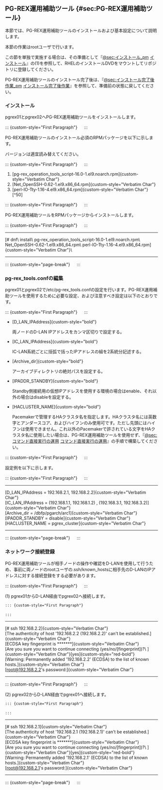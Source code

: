 PG-REX運用補助ツール {#sec:PG-REX運用補助ツール}
--------------------

本節では、PG-REX運用補助ツールのインストールおよび基本設定について説明します。

本節の作業はrootユーザで行います。

この節を単独で実施する場合は、その準備として『[@sec:インストール_pm](#sec:インストール_pm) [インストール](#sec:インストール_pm)』の(1)を参照して、RHELのインストールDVDをマウントしてリポジトリに登録してください。

PG-REX運用補助ツールのインストール完了後は、『[@sec:インストール完了後作業_pm](#sec:インストール完了後作業_pm) [インストール完了後作業](#sec:インストール完了後作業_pm)』を参照して、準備前の状態に戻してください。

### インストール

pgrex01とpgrex02へPG-REX運用補助ツールをインストールします。

::: {custom-style="First Paragraph"}
　
:::

PG-REX運用補助ツールのインストール必須のRPMパッケージを以下に示します。

バージョンは適宜読み替えてください。

::: {custom-style="First Paragraph"}
　
:::

1. [pg\-rex_operation_tools_script\-16.0\-1.el9.noarch.rpm]{custom-style="Verbatim Char"}
2. [Net_OpenSSH\-0.62\-1.el9.x86_64.rpm]{custom-style="Verbatim Char"}
3. [perl\-IO\-Tty\-1.16\-4.el9.x86_64.rpm]{custom-style="Verbatim Char"} [^50]

::: {custom-style="First Paragraph"}
　
:::

PG-REX運用補助ツールをRPMパッケージからインストールします。

::: {custom-style="First Paragraph"}
　
:::

  ------------------------------------------------------------------------
  [# dnf\ install\ pg\-rex_operation_tools_script\-16\.0\-1\.el9\.noarch\.rpm\ Net_OpenSSH\-0\.62\-1\.el9\.x86_64\.rpm\ perl\-IO\-Tty\-1\.16\-4\.el9\.x86_64\.rpm]{custom-style="Verbatim Char"}\

  ------------------------------------------------------------------------

::: {custom-style="page-break"}
　
:::

### pg-rex\_tools.confの編集

pgrex01とpgrex02で/etc/pg-rex\_tools.confの設定を行います。PG-REX運用補助ツールを使用するために必要な設定、および注意すべき設定は以下のとおりです。

::: {custom-style="First Paragraph"}
　
:::

-   [D_LAN\_IPAddress]{custom-style="bold"}

    両ノードのD-LAN IPアドレスをカンマ区切りで設定する。

-   [IC_LAN\_IPAddress]{custom-style="bold"}

    IC-LAN系統ごとに括弧で括ったIPアドレスの組を2系統分記述する。

-   [Archive\_dir]{custom-style="bold"}

    アーカイブディレクトリの絶対パスを設定する。

-   [IPADDR\_STANDBY]{custom-style="bold"}

    Standby側接続用の仮想IPアドレスを使用する環境の場合はenable、それ以外の場合はdisableを設定する。

-   [HACLUSTER\_NAME]{custom-style="bold"}

    Pacemakerで管理するHAクラスタ名を指定します。HAクラスタ名には英数字とアンダースコア、およびハイフンのみ使用可です。ただし先頭にはハイフンは使用できません。これ以外のPacemakerで許されている文字をHAクラスタ名に使用したい場合は、PG-REX運用補助ツールを使用せず、『[@sec:コマンド直接実行の運用](#sec:コマンド直接実行の運用) [コマンド直接実行の運用](#sec:コマンド直接実行の運用)』の手順で構築してください。

::: {custom-style="First Paragraph"}
　
:::

設定例を以下に示します。

::: {custom-style="First Paragraph"}
　
:::

  ------------------------------------------------------------------------
  [D\_LAN_IPAddress = 192.168.2.1, 192.168.2.2]{custom-style="Verbatim Char"}\
  [IC\_LAN\_IPAddress = (192.168.1.1, 192.168.1.2) , (192.168.3.1, 192.168.3.2)]{custom-style="Verbatim Char"}\
  [Archive_dir = /dbfp/pgarch/arc1]{custom-style="Verbatim Char"}\
  [IPADDR_STANDBY = disable]{custom-style="Verbatim Char"}\
  [HACLUSTER\_NAME = pgrex\_cluster]{custom-style="Verbatim Char"}

  ------------------------------------------------------------------------

::: {custom-style="page-break"}
　
:::

### ネットワーク接続登録

PG-REX運用補助ツールが相手ノードの操作や確認をD-LANを使用して行うため、事前に両ノードのrootユーザの.ssh/known_hostsに相手先のD-LANのIPアドレスに対する接続登録をする必要があります。

::: {custom-style="First Paragraph"}
　
:::

(1) pgrex01からD-LAN経由でpgrex02へ接続します。

    ::: {custom-style="First Paragraph"}
    　
    :::

  ------------------------------------------------------------------------
  [# ssh 192.168.2.2]{custom-style="Verbatim Char"}\
  [The authenticity of host \'192.168.2.2 (192.168.2.2)\' can\'t be established.]{custom-style="Verbatim Char"}\
  [ECDSA key fingerprint is \*\*\*\*\*\*\*]{custom-style="Verbatim Char"}\
  [Are you sure you want to continue connecting (yes/no/\[fingerprint\])?\ ]{custom-style="Verbatim Char"}[yes]{custom-style="red-bold"}\
  [Warning: Permanently added \'192.168.2.2\' (ECDSA) to the list of known hosts.]{custom-style="Verbatim Char"}\
  [root@192.168.2.2\'s password:]{custom-style="Verbatim Char"}

  ------------------------------------------------------------------------

::: {custom-style="First Paragraph"}
　
:::

(2) pgrex02からD-LAN経由でpgrex01へ接続します。

    ::: {custom-style="First Paragraph"}
    　
    :::

  ------------------------------------------------------------------------
  [# ssh 192.168.2.1]{custom-style="Verbatim Char"}\
  [The authenticity of host \'192.168.2.1 (192.168.2.1)\' can\'t be established.]{custom-style="Verbatim Char"}\
  [ECDSA key fingerprint is \*\*\*\*\*\*\*]{custom-style="Verbatim Char"}\
  [Are you sure you want to continue connecting (yes/no/\[fingerprint\])?\ ]{custom-style="Verbatim Char"}[yes]{custom-style="red-bold"}\
  [Warning: Permanently added \'192.168.2.1\' (ECDSA) to the list of known hosts.]{custom-style="Verbatim Char"}\
  [root@192.168.2.1\'s password:]{custom-style="Verbatim Char"}

  ------------------------------------------------------------------------

::: {custom-style="page-break"}
　
:::

